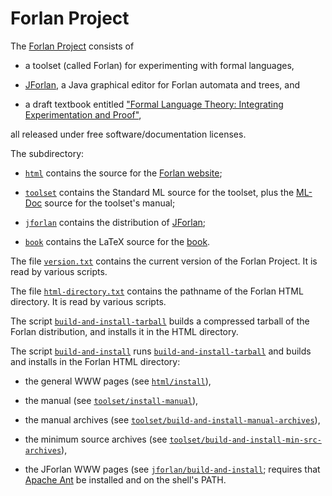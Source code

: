 Forlan Project
==========================================================================

The [Forlan Project](https://alleystoughton.us/forlan) consists of

* a toolset (called Forlan) for experimenting with formal languages,

* [JForlan](https://alleystoughton.us/forlan/jforlan/), a Java
  graphical editor for Forlan automata and trees, and

* a draft textbook entitled ["Formal Language Theory: Integrating
  Experimentation and
  Proof"](https://alleystoughton.us/forlan/book.pdf),

all released under free software/documentation licenses.

The subdirectory:

* [`html`](html) contains the source for the [Forlan
  website](https://alleystoughton.us/forlan/);

* [`toolset`](toolset) contains the Standard ML source for the
  toolset, plus the [ML-Doc](https://people.cs.uchicago.edu/~jhr/)
  source for the toolset's manual;

* [`jforlan`](jforlan) contains the distribution of
  [JForlan](https://alleystoughton.us/forlan/jforlan/);

* [`book`](book) contains the LaTeX source for the [book](https://alleystoughton.us/forlan/book.pdf).

The file [`version.txt`](version.txt) contains the current version of
the Forlan Project.  It is read by various scripts.

The file [`html-directory.txt`](html-directory.txt) contains the
pathname of the Forlan HTML directory.  It is read by various scripts.

The script [`build-and-install-tarball`](build-and-install-tarball)
builds a compressed tarball of the Forlan distribution, and installs
it in the HTML directory.

The script [`build-and-install`](build-and-install) runs
[`build-and-install-tarball`](build-and-install-tarball) and builds
and installs in the Forlan HTML directory:

* the general WWW pages (see [`html/install`](html/install)),

* the manual (see [`toolset/install-manual`](toolset/install-manual)),

* the manual archives (see
  [`toolset/build-and-install-manual-archives`](toolset/build-and-install-manual-archives)),

* the minimum source archives (see
  [`toolset/build-and-install-min-src-archives`](toolset/build-and-install-min-src-archives)),

* the JForlan WWW pages (see
  [`jforlan/build-and-install`](jforlan/build-and-install); requires
  that [Apache Ant](https://ant.apache.org) be installed and on the
  shell's PATH.
